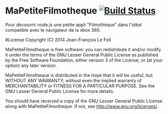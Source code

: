 # MaPetiteFilmotheque  [![Build Status](https://travis-ci.org/JeffLeFoll/MaPetiteFilmotheque.svg)](https://travis-ci.org/JeffLeFoll/MaPetiteFilmotheque)
Pour découvrir node.js une petite appli "Filmothèque" dans l'idéal compatible avec le navigateur de la xbox 360.


#License
Copyright (C) 2014 Jean-François Le Foll

MaPetiteFilmotheque is free software: you can redistribute it and/or modify
it under the terms of the GNU Lesser General Public License as published by
the Free Software Foundation, either version 3 of the License, or
(at your option) any later version.

MaPetiteFilmotheque is distributed in the hope that it will be useful,
but WITHOUT ANY WARRANTY; without even the implied warranty of
MERCHANTABILITY or FITNESS FOR A PARTICULAR PURPOSE.  See the
GNU Lesser General Public License for more details.

You should have received a copy of the GNU Lesser General Public License
along with MaPetiteFilmotheque. If not, see <http://www.gnu.org/licenses/>.
